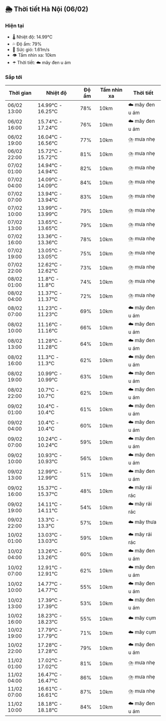 ## 🌦️ Thời tiết Hà Nội (06/02)

### Hiện tại

- 🌡️ Nhiệt độ: 14.99℃
- 💦 Độ ẩm: 79%
- 💨 Sức gió: 1.61m/s
- 👁️ Tầm nhìn xa: 10km
- ☂️ Thời tiết: ☁️ mây đen u ám

### Sắp tới

| Thời gian | Nhiệt độ | Độ ẩm | Tầm nhìn xa | Thời tiết |
| --- | --- | --- | --- | --- |
| 06/02 13:00 | 14.99℃ - 16.25℃ | 78% | 10km | ☁️ mây đen u ám |
| 06/02 16:00 | 15.74℃ - 17.24℃ | 76% | 10km | ☁️ mây đen u ám |
| 06/02 19:00 | 16.04℃ - 16.56℃ | 77% | 10km | ⛈️ mưa nhẹ |
| 06/02 22:00 | 15.72℃ - 15.72℃ | 81% | 10km | ⛈️ mưa nhẹ |
| 07/02 01:00 | 14.94℃ - 14.94℃ | 82% | 10km | ⛈️ mưa nhẹ |
| 07/02 04:00 | 14.09℃ - 14.09℃ | 84% | 10km | ⛈️ mưa nhẹ |
| 07/02 07:00 | 13.94℃ - 13.94℃ | 83% | 10km | ⛈️ mưa nhẹ |
| 07/02 10:00 | 13.99℃ - 13.99℃ | 79% | 10km | ⛈️ mưa nhẹ |
| 07/02 13:00 | 13.65℃ - 13.65℃ | 79% | 10km | ⛈️ mưa nhẹ |
| 07/02 16:00 | 13.36℃ - 13.36℃ | 78% | 10km | ⛈️ mưa nhẹ |
| 07/02 19:00 | 13.05℃ - 13.05℃ | 75% | 10km | ⛈️ mưa nhẹ |
| 07/02 22:00 | 12.62℃ - 12.62℃ | 73% | 10km | ⛈️ mưa nhẹ |
| 08/02 01:00 | 11.8℃ - 11.8℃ | 74% | 10km | ⛈️ mưa nhẹ |
| 08/02 04:00 | 11.37℃ - 11.37℃ | 72% | 10km | ⛈️ mưa nhẹ |
| 08/02 07:00 | 11.23℃ - 11.23℃ | 69% | 10km | ☁️ mây đen u ám |
| 08/02 10:00 | 11.16℃ - 11.16℃ | 66% | 10km | ☁️ mây đen u ám |
| 08/02 13:00 | 11.28℃ - 11.28℃ | 64% | 10km | ☁️ mây đen u ám |
| 08/02 16:00 | 11.3℃ - 11.3℃ | 62% | 10km | ☁️ mây đen u ám |
| 08/02 19:00 | 10.99℃ - 10.99℃ | 63% | 10km | ☁️ mây đen u ám |
| 08/02 22:00 | 10.7℃ - 10.7℃ | 62% | 10km | ☁️ mây đen u ám |
| 09/02 01:00 | 10.4℃ - 10.4℃ | 61% | 10km | ☁️ mây đen u ám |
| 09/02 04:00 | 10.4℃ - 10.4℃ | 60% | 10km | ☁️ mây đen u ám |
| 09/02 07:00 | 10.24℃ - 10.24℃ | 59% | 10km | ☁️ mây đen u ám |
| 09/02 10:00 | 10.93℃ - 10.93℃ | 56% | 10km | ☁️ mây đen u ám |
| 09/02 13:00 | 12.99℃ - 12.99℃ | 51% | 10km | ☁️ mây đen u ám |
| 09/02 16:00 | 15.37℃ - 15.37℃ | 48% | 10km | ☁️ mây rải rác |
| 09/02 19:00 | 14.11℃ - 14.11℃ | 54% | 10km | ☁️ mây rải rác |
| 09/02 22:00 | 13.3℃ - 13.3℃ | 57% | 10km | ☁️ mây thưa |
| 10/02 01:00 | 13.03℃ - 13.03℃ | 59% | 10km | ☁️ mây rải rác |
| 10/02 04:00 | 13.26℃ - 13.26℃ | 60% | 10km | ☁️ mây đen u ám |
| 10/02 07:00 | 12.91℃ - 12.91℃ | 62% | 10km | ☁️ mây đen u ám |
| 10/02 10:00 | 14.77℃ - 14.77℃ | 55% | 10km | ☁️ mây đen u ám |
| 10/02 13:00 | 17.39℃ - 17.39℃ | 53% | 10km | ☁️ mây đen u ám |
| 10/02 16:00 | 18.23℃ - 18.23℃ | 55% | 10km | ☁️ mây cụm |
| 10/02 19:00 | 17.79℃ - 17.79℃ | 71% | 10km | ☁️ mây cụm |
| 10/02 22:00 | 17.28℃ - 17.28℃ | 79% | 10km | ☁️ mây đen u ám |
| 11/02 01:00 | 17.02℃ - 17.02℃ | 81% | 10km | ⛈️ mưa nhẹ |
| 11/02 04:00 | 16.47℃ - 16.47℃ | 86% | 10km | ⛈️ mưa nhẹ |
| 11/02 07:00 | 16.61℃ - 16.61℃ | 87% | 10km | ⛈️ mưa nhẹ |
| 11/02 10:00 | 18.18℃ - 18.18℃ | 84% | 10km | ☁️ mây đen u ám |

